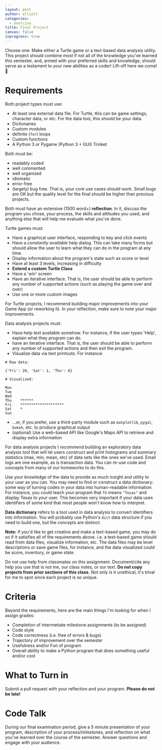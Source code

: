 ```yaml
---
layout: post
author: elliott
categories:
  - exercise
title: Final Project
canvas: false
inprogress: true
---
```


Choose one: Make either a Turtle game or a text-based data analysis utility.  This project should combine
most if not all of the knowledge you've learned this semester, and, armed with your preferred skills and knowledge,
should serve as a testament to your new abilities as a coder!  Lift-off here we come! :rocket:

# Requirements

Both project types must use:

- At least one external data file.  For Turtle, this can be game settings, character data, or etc.  For the data tool, this should be your data.
- Dictionaries
- Custom modules
- definite (`for`) loops
- Custom functions
- A Python 3 or Pygame (Python 3 + GUI) Trinket

Both must be:

- readably coded
- well commented
- well organized
- idiomatic
- error-free
- (largely) bug free.  That is, your core use cases should work.  Small bugs are OK but the quality level for the final should be higher than previous projects.


Both must have an extensive (1500 word+) **reflection**.  In it, discuss the program you chose, your process, the skills and attitudes you used, and anything
else that will help me evaluate what you've done.

Turtle games must:

- Have a graphical user interface, responding to key and click events
- Have a *constantly available* help dialog.  This can take many forms but should allow the user to learn what they can do in the program at any time.
- Display information about the program's state such as score or level
- Have at least 3 levels, increasing in difficulty
- **Extend a custom Turtle Class**
- Have a 'win' screen
- Have an iterative interface.  That is, the user should be able to perform any number of supported actions (such as playing the game over and over)
- Use one or more custom images

For Turtle projects, I recommend building major improvements into your Game App (or reworking it).  In your reflection, make sure to note your major improvements.

Data analysis projects must:

- Have help text available somehow.  For instance, if the user types 'Help', explain what they program can do.
- have an iterative interface.  That is, the user should be able to perform any number of supported actions and then exit the program.
- Visualize data via text printouts.  For instance:

```
# Raw data:

{'Fri': 20, 'Sat': 1, 'Thu': 6}

# Visualized:

Mon
Tue
Wed
Thu    ******
Fri    ********************
Sat    *
Sun
```

- ...or, if you prefer, use a third-party module such as `matplotlib`, `pygal`, `bokeh`, etc. to produce graphical output
- (optional) Use a web-based API like Google's Maps API to retrieve and display extra information

For data analysis projects I recommend building an exploratory data analysis tool that will let users
construct and print histograms and summary statistics (max, min, mean, etc)
of data sets like the ones we've used.  Email logs are one example, as is transaction data.  You can re-use code and concepts
from many of our homeworks to do this.

Use your knowledge of the data to provide as much insight and utility to your user as you can. You may need to find or construct a data dictionary: some way of turning codes in your data into human-readable information. For instance, you could teach your program that `TX` means `"Texas"` and display Texas to your user. This becomes very important if your data uses identifiers of some kind that most people won't know how to interpret.

**Data dictionary** refers to a tool used in data analysis to convert identifiers into information. You will probably use Python's `dict` data structure if you need to build one, but the concepts are distinct.

**Note:** If you'd like to get creative and make a text-based game, you may do so if it satisfies all of the requirements above.  i.e. a text-based game should read from data files, visualize information, etc.  The data files may be level descriptions or save game files, for instance, and the data visualized could be score, inventory, or game state.

Do not use help from classmates on this assignment.  Document/cite any help you use that is not me, our class notes, or our text.  **Do not copy projects from prior sections of this class.**  Not only is it unethical, it's trival for me to spot since each project is so unique.

# Criteria

Beyond the requirements, here are the main things I'm looking for when I assign grades:

- Completion of intermetiate milestone assignments (to be assigned)
- Code style
- Code correctness (i.e. free of errors & bugs)
- Trajectory of improvement over the semester
- Usefulness and/or Fun of program
- Overall ability to make a Python program that does something useful and/or cool

# What to Turn in

Submit a pull request with your reflection and your program.  **Please do not be late!**

# Code Talk

During our final examination period, give a 5 minute presentation of your program, descirption of your process/milestones, and reflection on what you've learned over the course of the semester.  Answer questions and engage with your audience.